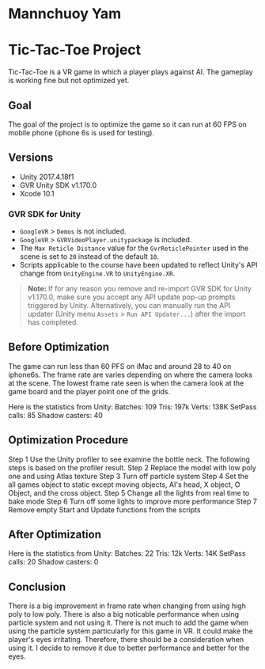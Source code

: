 # Mannchuoy Yam

# Tic-Tac-Toe Project
Tic-Tac-Toe is a VR game in which a player plays against AI. The gameplay is working fine but not optimized yet. 

## Goal
The goal of the project is to optimize the game so it can run at 60 FPS on mobile phone (iphone 6s is used for testing).

## Versions
- Unity 2017.4.18f1
- GVR Unity SDK v1.170.0
- Xcode 10.1

### GVR SDK for Unity
- `GoogleVR` > `Demos` is not included.
- `GoogleVR` > `GVRVideoPlayer.unitypackage` is included.
- The `Max Reticle Distance` value for the `GvrReticlePointer` used in the scene is set to `20` instead of the default `10`.
- Scripts applicable to the course have been updated to reflect Unity's API change from `UnityEngine.VR` to `UnityEngine.XR`.

>**Note:** If for any reason you remove and re-import GVR SDK for Unity v1.170.0, make sure you accept any API update pop-up prompts triggered by Unity. Alternatively, you can manually run the API updater (Unity menu `Assets` > `Run API Updater...`) after the import has completed.


## Before Optimization
The game can run less than 60 PFS on iMac and around 28 to 40 on iphone6s. The frame rate are varies depending on 
where the camera looks at the scene. The lowest frame rate seen is when the camera look at the game board and the player
point one of the grids. 

Here is the statistics from Unity:
Batches: 109
Tris: 197k
Verts: 138K
SetPass calls: 85
Shadow casters: 40

## Optimization Procedure
Step 1
	Use the Unity profiler to see examine the bottle neck. The following steps is based on the profiler result.
Step 2
	Replace the model with low poly one and using Atlas texture
Step 3
	Turn off particle system
Step 4
	Set the all games object to static except moving objects, AI's head, X object, O Object, and the cross object. 
Step 5 
	Change all the lights from real time to bake mode
Step 6
	Turn off some lights to improve more performance
Step 7
	Remove empty Start and Update functions from the scripts

## After Optimization
Here is the statistics from Unity:
Batches: 22
Tris: 12k
Verts: 14K
SetPass calls: 20
Shadow casters: 0

## Conclusion
There is a big improvement in frame rate when changing from using high poly to low poly. There is also a big noticable performance when using particle system and not using it. There is not much to add the game when using the particle system particularly for this game in VR. It could make the player's eyes irritating. Therefore, there should be a consideration when using it. I decide to remove it due to better performance and better for the eyes. 